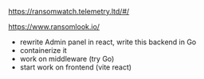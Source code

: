 https://ransomwatch.telemetry.ltd/#/

https://www.ransomlook.io/

- rewrite Admin panel in react, write this backend in Go
- containerize it
- work on middleware (try Go)
- start work on frontend (vite react)